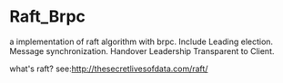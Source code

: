 # Raft_Brpc
a implementation of raft algorithm with brpc. 
Include
  Leading election.
  Message synchronization.
  Handover Leadership Transparent to Client.
  
what's raft? see:http://thesecretlivesofdata.com/raft/
  
